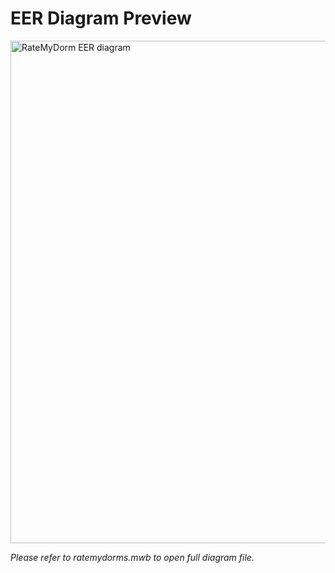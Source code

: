 # EER Diagram Preview #

<img width="804" alt="RateMyDorm EER diagram" src="https://user-images.githubusercontent.com/91427887/197943710-e17a8f90-e7c4-4dc2-bd24-8b6d2d78ddaa.png">

_Please refer to ratemydorms.mwb to open full diagram file._
